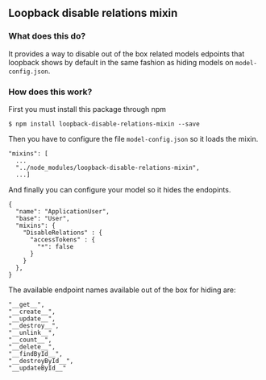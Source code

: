 ## Loopback disable relations mixin

### What does this do?

It provides a way to disable out of the box related models edpoints that loopback shows by default in the same fashion as hiding models on `model-config.json`.

### How does this work?

First you must install this package through npm

```
$ npm install loopback-disable-relations-mixin --save
```

Then you have to configure the file `model-config.json` so it loads the mixin.

```
"mixins": [
  ...
  "../node_modules/loopback-disable-relations-mixin",
  ...]
```

And finally you can configure your model so it hides the endopints.

```
{
  "name": "ApplicationUser",
  "base": "User",
  "mixins": {
    "DisableRelations" : {
      "accessTokens" : {
        "*": false
      }
    }
  },
}
```

The available endpoint names available out of the box for hiding are:

```
"__get__",
"__create__",
"__update__",
"__destroy__",
"__unlink__",
"__count__",
"__delete__",
"__findById__",
"__destroyById__",
"__updateById__"
```
